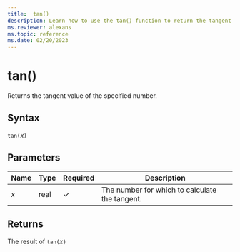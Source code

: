 ```yaml
---
title:  tan()
description: Learn how to use the tan() function to return the tangent value of the specified number.
ms.reviewer: alexans
ms.topic: reference
ms.date: 02/20/2023
---
```

# tan()

Returns the tangent value of the specified number.

## Syntax

`tan(`*x*`)`

## Parameters

| Name | Type | Required | Description |
|--|--|--|--|
| *x* | real | &check; | The number for which to calculate the tangent. |

## Returns

The result of `tan(`*x*`)`

